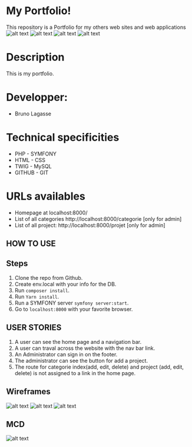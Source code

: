 # My Portfolio!

This repository is a Portfolio for my others web sites and web applications
![alt text](https://i.ibb.co/jkFs964/Accueil.png)
![alt text](https://i.ibb.co/7NDMrYq/Competences.png) 
![alt text](https://i.ibb.co/6tKx0cS/Exp-riences.png)
![alt text](https://i.ibb.co/f8nt4gR/Projets.png)

# Description
This is my portfolio.


# Developper:

- Bruno Lagasse 

# Technical specificities

- PHP    - SYMFONY
- HTML   - CSS
- TWIG   - MySQL
- GITHUB - GIT

# URLs availables

- Homepage at localhost:8000/ 
- List of all categories http://localhost:8000/categorie   [only for admin]
- List of all project:  http://localhost:8000/projet       [only for admin]

## HOW TO USE 
 
## Steps

1. Clone the repo from Github.
2. Create env.local with your info for the DB.
3. Run `composer install`.
4. Run `Yarn install`.
5. Run a SYMFONY server `symfony server:start`.
6. Go to `localhost:8000` with your favorite browser.

## USER STORIES

1. A user can see the home page and a navigation bar.
2. A user can traval across the website with the nav bar link.
3. An Administrator can sign in on the footer.
4. The administrator can see the button for add a project.
5. The route for categorie index(add, edit, delete) and project (add, edit, delete) is not assigned to a link in the home page.

## Wireframes
![alt text](https://www.zupimages.net/up/21/05/jvx4.png)
![alt text](https://www.zupimages.net/up/21/05/ycwh.png)
![alt text](https://www.zupimages.net/up/21/05/q2ux.png)

## MCD

![alt text](https://www.zupimages.net/up/21/05/w8su.png)



